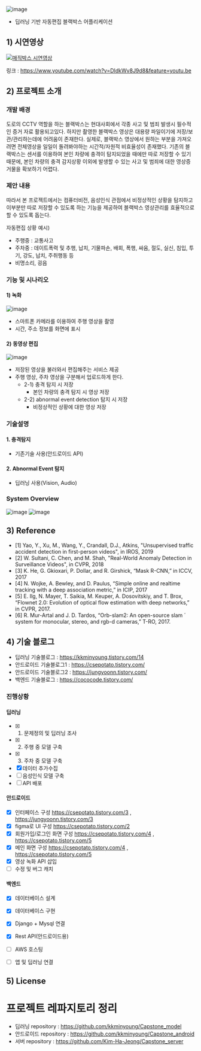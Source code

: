 
![image](https://user-images.githubusercontent.com/61506233/100989312-15140e80-3594-11eb-956e-30632ad1a4c9.png)
- 딥러닝 기반 자동편집 블랙박스 어플리케이션



## 1) 시연영상
[![매직박스 시연영상](https://img.youtube.com/vi/DIdkWv8J9d8/0.jpg)](https://www.youtube.com/watch?v=DIdkWv8J9d8&feature=youtu.be)

링크 : https://www.youtube.com/watch?v=DIdkWv8J9d8&feature=youtu.be

## 2) 프로젝트 소개
### 개발 배경
도로의 CCTV 역할을 하는 블랙박스는 현대사회에서 각종 사고 및 범죄 발생시 필수적인 증거 자료 활용되고있다. 
하지만 촬영한 블랙박스 영상은 대용량 파일이기에 저장/보관/관리하는데에 어려움이 존재한다. 실제로, 블랙박스 영상에서 원하는 부분을 가져오려면 전체영상을 일일이 돌려봐야하는 시간적/자원적 비효율성이 존재했다. 기존의 블랙박스는 센서를 이용하여 본인 차량에 충격이 탐지되었을 때에만 따로 저장할 수 있기 때문에, 본인 차량의 충격 감지상황 이외에 발생할 수 있는 사고 및 범죄에 대한 영상증거물을 확보하기 어렵다. 

### 제안 내용
따라서 본 프로젝트에서는 컴퓨터비전, 음성인식 관점에서 비정상적인 상황을 탐지하고 이부분만 따로 저장할 수 있도록 하는 기능을 제공하여 블랙박스 영상관리를 효율적으로 할 수 있도록 돕는다.

자동편집 상황 예시)
- 주행중 : 교통사고
- 주차중 : 데이트폭력 및 추행, 납치, 기물파손, 배회, 폭행, 싸움, 절도, 실신, 침입, 투기, 강도, 납치, 주취행동 등 
- 비명소리, 굉음


### 기능 및 시나리오
#### 1) 녹화
![image](https://user-images.githubusercontent.com/61506233/101011507-f4ed4b00-35a5-11eb-9a4d-36f57e398a98.png)

- 스마트폰 카메라를 이용하여 주행 영상을 촬영
- 시간, 주소 정보를 화면에 표시 
#### 2) 동영상 편집
![image](https://user-images.githubusercontent.com/61506233/101012520-4dbce380-35a6-11eb-9d7c-702b56e7beeb.png)
- 저장된 영상을 불러와서 편집해주는 서비스 제공
- 주행 영상, 주차 영상을 구분해서 업로드하게 한다.
   - 2-1) 충격 탐지 시 저장
     - 본인 차량의 충격 탐지 시 영상 저장
   - 2-2) abnormal event detection 탐지 시 저장
     - 비정상적인 상황에 대한 영상 저장

### 기술설명
#### 1. 충격탐지 
- 기존기술 사용(안드로이드 API)
#### 2. Abnormal Event 탐지
- 딥러닝 사용(Vision, Audio)

### System Overview
![image](https://user-images.githubusercontent.com/61506233/100989472-41c82600-3594-11eb-9ce9-3675edf1dbdb.png)
![image](https://user-images.githubusercontent.com/61506233/100991239-1e05df80-3596-11eb-9a5c-5473357e3f8b.png)

## 3) Reference
- [1] Yao, Y., Xu, M., Wang, Y., Crandall, D.J., Atkins, "Unsupervised traffic accident detection in first-person videos", in IROS, 2019  
- [2] W. Sultani, C. Chen, and M. Shah, "Real-World Anomaly Detection in Surveillance Videos", in CVPR, 2018
- [3] K. He, G. Gkioxari, P. Dollar, and R. Girshick, “Mask R-CNN,” in ICCV, 2017 
- [4] N. Wojke, A. Bewley, and D. Paulus, “Simple online and realtime tracking with a deep association metric,” in ICIP, 2017 
- [5] E. Ilg, N. Mayer, T. Saikia, M. Keuper, A. Dosovitskiy, and T. Brox, “Flownet 2.0: Evolution of optical flow estimation with deep networks,” in CVPR, 2017. 
- [6] R. Mur-Artal and J. D. Tardos, “Orb-slam2: An open-source slam ´ system for monocular, stereo, and rgb-d cameras,” T-RO, 2017. 

## 4) 기술 블로그
- 딥러닝 기술블로그 : https://kkminyoung.tistory.com/14
- 안드로이드 기술블로그1 : https://csepotato.tistory.com/
- 안드로이드 기술블로그2 : https://jungyoonn.tistory.com/
- 백엔드 기술블로그 : https://cococode.tistory.com/

### 진행상황
#### 딥러닝
- [X] 1. 문제정의 및 딥러닝 조사
- [X] 2. 주행 중 모델 구축
- [X] 3. 주차 중 모델 구축
- [X] 데이터 추가수집
- [ ] 음성인식 모델 구축
- [ ] API 배포

#### 안드로이드
- [X] 인터페이스 구성     https://csepotato.tistory.com/3 , https://jungyoonn.tistory.com/3
- [X] figma로 UI 구성    https://csepotato.tistory.com/2
- [X] 회원가입/로그인 화면 구성  https://csepotato.tistory.com/4 , https://csepotato.tistory.com/5
- [X] 메인 화면 구성            https://csepotato.tistory.com/4 , https://csepotato.tistory.com/5
- [X] 영상 녹화 API 삽입
- [ ] 수정 및 버그 캐치

#### 백엔드
- [X] 데이터베이스 설계
- [X] 데이터베이스 구현
- [X] Django + Mysql 연결
- [X] Rest API(안드로이드용)
- [ ] AWS 호스팅
- [ ] 앱 및 딥러닝 연결 


## 5) License


# 프로젝트 레파지토리 정리
- 딥러닝 repository : https://github.com/kkminyoung/Capstone_model
- 안드로이드 repository : https://github.com/kkminyoung/Capstone_android
- 서버 repository : https://github.com/Kim-Ha-Jeong/Capstone_server

